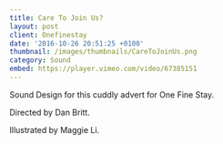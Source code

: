 ```yaml
---
title: Care To Join Us?
layout: post
client: Onefinestay
date: '2016-10-26 20:51:25 +0100'
thumbnail: /images/thumbnails/CareToJoinUs.png
category: Sound
embed: https://player.vimeo.com/video/67385151
---
```

Sound Design for this cuddly advert for One Fine Stay.

Directed by Dan Britt.

Illustrated by Maggie Li.
